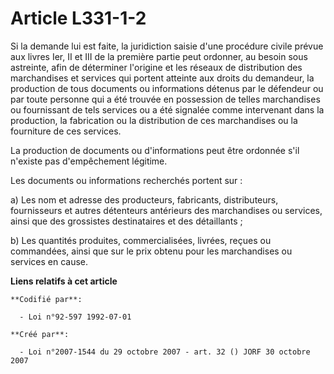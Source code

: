 # Article L331-1-2

Si la demande lui est faite, la juridiction saisie d'une procédure civile prévue aux livres Ier, II et III de la première
partie peut ordonner, au besoin sous astreinte, afin de déterminer l'origine et les réseaux de distribution des marchandises
et services qui portent atteinte aux droits du demandeur, la production de tous documents ou informations détenus par le
défendeur ou par toute personne qui a été trouvée en possession de telles marchandises ou fournissant de tels services ou a
été signalée comme intervenant dans la production, la fabrication ou la distribution de ces marchandises ou la fourniture de
ces services.

La production de documents ou d'informations peut être ordonnée s'il n'existe pas d'empêchement légitime.

Les documents ou informations recherchés portent sur :

a) Les nom et adresse des producteurs, fabricants, distributeurs, fournisseurs et autres détenteurs antérieurs des
marchandises ou services, ainsi que des grossistes destinataires et des détaillants ;

b) Les quantités produites, commercialisées, livrées, reçues ou commandées, ainsi que sur le prix obtenu pour les
marchandises ou services en cause.

**Liens relatifs à cet article**

	**Codifié par**:

	  - Loi n°92-597 1992-07-01

	**Créé par**:

	  - Loi n°2007-1544 du 29 octobre 2007 - art. 32 () JORF 30 octobre 2007

